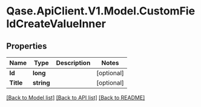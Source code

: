 # Qase.ApiClient.V1.Model.CustomFieldCreateValueInner

## Properties

Name | Type | Description | Notes
------------ | ------------- | ------------- | -------------
**Id** | **long** |  | [optional] 
**Title** | **string** |  | [optional] 

[[Back to Model list]](../../README.md#documentation-for-models) [[Back to API list]](../../README.md#documentation-for-api-endpoints) [[Back to README]](../../README.md)

